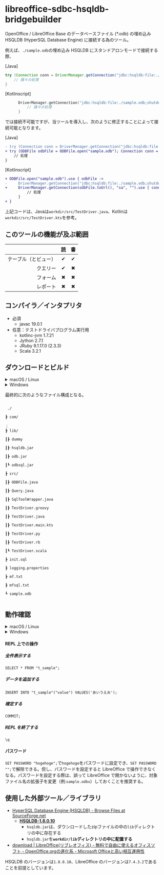 # libreoffice-sdbc-hsqldb-bridgebuilder
OpenOffice / LibreOffice Base のデータベースファイル (*.odb) の埋め込み HSQLDB (HyperSQL Database Engine) に接続する為のツール。

例えば、`./sample.odb`の埋め込み HSQLDB にスタンドアロンモードで接続する際、

[Java]
```Java
try (Connection conn = DriverManager.getConnection("jdbc:hsqldb:file:./sample.odb;shutdown=true", "sa", "")) {
    // 諸々の処理
}
```
[Kotlinscript]
```Kotlin
      DriverManager.getConnection("jdbc:hsqldb:file:./sample.odb;shutdown=true", "sa", "").use { conn ->
          // 諸々の処理
      }
```

では接続不可能ですが、当ツールを導入し、次のように修正することによって接続可能となります。

[Java]
```Diff
- try (Connection conn = DriverManager.getConnection("jdbc:hsqldb:file:./sample.odb;shutdown=true", "sa", "")) {
+ try (ODBFile odbFile = ODBFile.open("sample.odb"); Connection conn = DriverManager.getConnection(odbFile.toUrl(), "sa", "")) {
    // 処理
}
```
[Kotlinscript]
```Diff
+ ODBFile.open("sample.odb").use { odbFile ->
-     DriverManager.getConnection("jdbc:hsqldb:file:./sample.odb;shutdown=true", "sa", "").use { conn ->
+     DriverManager.getConnection(odbFile.toUrl(), "sa", "").use { conn ->
          // 処理
      }
+ }
```

上記コードは、Javaは`workdir/src/TestDriver.java`、Kotlinは`workdir/src/TestDriver.kts`を参考。

## このツールの機能が及ぶ範囲
||読|書|
|---:|:---:|:---:|
|テーブル（とビュー）|&#10004;|&#10004;|
|クエリー|&#10004;|&#10006;|
|フォーム|&#10006;|&#10006;|
|レポート|&#10006;|&#10006;|

## コンパイラ／インタプリタ
- 必須
  - javac 19.0.1
- 任意：テストドライバプログラム実行用
  - kotlinc-jvm 1.7.21
  - Jython 2.7.1
  - JRuby 9.1.17.0 (2.3.3)
  - Scala 3.2.1

## ダウンロードとビルド
<details>
<summary>macOS / Linux</summary>

1. コンソール（ターミナル）を開く
2. ホームディレクトリ（`~`）下の任意の空のディレクトリを、作業ディレクトリとする
3. コンソールに、次の内容を貼り付け、エンターキーを押す

```bash
mkdir -p './tmp' ; cd './tmp' ; curl -sL 'https://github.com/k650250/libreoffice-sdbc-hsqldb-bridgebuilder/archive/refs/heads/main.zip' | jar -x 'libreoffice-sdbc-hsqldb-bridgebuilder-main/workdir/' ; curl -sL 'https://ja.osdn.net/frs/g_redir.php?m=jaist&f=hsqldb%2Fhsqldb%2Fhsqldb_1_8_0%2Fhsqldb_1_8_0_10.zip' | jar -x 'hsqldb/lib/hsqldb.jar' ; cd '../' ; mv -f ./tmp/libreoffice-sdbc-hsqldb-bridgebuilder-main/workdir/* '.' ; mv -f './tmp/hsqldb/lib/hsqldb.jar' './lib/.' ; rm -rf 'tmp' ; javac -encoding 'UTF-8' ./src/*.java -d '.' ; jar -cfm './lib/odb.jar' './mf.txt' 'com' ; jar -cfm './lib/odbsql.jar' './mfsql.txt' ; ls
```

</details>
<details>
<summary>Windows</summary>

1. エクスプローラーを開く
2. 「ドキュメント」フォルダ下の任意の空のフォルダを開く
3. アドレスバーに`powershell`と入力し、エンターキーを押す
4. Windows PowerShell ウィンドウに、次の内容を貼り付け、エンターキーを押す

```powershell
New-Item -Name "tmp" -ItemType "directory" -Force > $null ; Invoke-WebRequest -Uri "https://github.com/k650250/libreoffice-sdbc-hsqldb-bridgebuilder/archive/refs/heads/main.zip" -OutFile ".\tmp/main.zip" ; Invoke-WebRequest -Uri "https://ja.osdn.net/frs/g_redir.php?m=jaist&f=hsqldb%2Fhsqldb%2Fhsqldb_1_8_0%2Fhsqldb_1_8_0_10.zip" -OutFile ".\tmp\hsqldb_1_8_0_10.zip" ; Expand-Archive -Path ".\tmp\main.zip" -DestinationPath ".\tmp" -Force ; Expand-Archive -Path ".\tmp\hsqldb_1_8_0_10.zip" -DestinationPath ".\tmp" -Force ; Get-ChildItem ".\tmp\libreoffice-sdbc-hsqldb-bridgebuilder-main\workdir" -Include "*" -Recurse | Move-Item -Force ; Move-Item -Path ".\tmp\hsqldb\lib\hsqldb.jar" -Destination ".\lib" -Force ; Remove-item -Path ".\tmp" -Recurse ; javac -encoding "UTF-8" "./src/*.java" -d "." ; jar -cfm "./lib/odb.jar" "./mf.txt" "com" ; jar -cfm "./lib/odbsql.jar" "./mfsql.txt" ; Get-ChildItem
```
</details>

最終的に次のようなファイル構成となる。
<pre><code>
&nbsp;./<br />
&#9507; com/<br />
&#65049;
&#9507; lib/<br />
&#9475;&#9507; dummy<br />
&#9475;&#9507; hsqldb.jar<br />
&#9475;&#9507; odb.jar<br />
&#9475;&#9495; odbsql.jar<br />
&#9507; src/<br />
&#9475;&#9507; ODBFile.java<br />
&#9475;&#9507; Query.java<br />
&#9475;&#9507; SqlToolWrapper.java<br />
&#9475;&#9507; TestDriver.groovy<br />
&#9475;&#9507; TestDriver.java<br />
&#9475;&#9507; TestDriver.main.kts<br />
&#9475;&#9507; TestDriver.py<br />
&#9475;&#9507; TestDriver.rb<br />
&#9475;&#9495; TestDriver.scala<br />
&#9507; init.sql<br />
&#9507; logging.properties<br />
&#9507; mf.txt<br />
&#9507; mfsql.txt<br />
&#9495; sample.odb<br />
</code></pre>

## 動作確認

</details>
<details>
<summary>macOS / Linux</summary>

### JavaプログラムやJVM言語のスクリプトを用いた`com.k650250.odb.ODBFile`の動作確認

#### `./lib/odb.jar`に埋め込まれたテストドライバプログラムを実行する

```bash
java -jar "./lib/odb.jar"
```

#### Groovy (`*.groovy`) で記述されたテストドライバプログラムを実行する

```bash
groovy -cp "./lib/hsqldb.jar:./lib/odb.jar" "./src/TestDriver.groovy"
```

#### Kotlinscript (`*.kts`) で記述されたテストドライバプログラムを実行する

```bash
kotlinc-jvm -cp "./lib/hsqldb.jar:./lib/odb.jar" -script "./src/TestDriver.main.kts"
```

#### Jython/JPython (`*.py`) で記述されたテストドライバプログラムを実行する

```bash
jython "./src/TestDriver.py"
```

#### JRuby (`*.rb`) で記述されたテストドライバプログラムを実行する

```bash
jruby -J-cp "./lib/hsqldb.jar:./lib/odb.jar" "./src/TestDriver.rb"
```

#### Scala (`*.scala`) で記述されたテストドライバプログラムを実行する

```bash
scala -cp "./lib/hsqldb.jar:./lib/odb.jar" ./src/TestDriver.scala
```

### SQL コマンドラインシェルの動作確認

#### SQL スクリプトファイル`./init.sql`を実行する

```bash
java -jar "./lib/odbsql.jar" "sample.odb" "user=sa,password=,charset=utf-8" -- "init.sql"
```

※ 上記コマンドラインの`--`以降の引数が、`./lib/hsqldb.jar`の`org.hsqldb.util.SqlTool`に渡される。

#### 現在のテーブル`t_sample`の中身を全件表示する

```bash
java -jar "./lib/odbsql.jar" "sample.odb" "user=sa,password=" -- --sql 'SELECT * FROM "t_sample";'
```

#### REPL を起動する

```bash
java -jar "./lib/odbsql.jar" "sample.odb" "user=sa,password=,charset=utf-8"
```

</details>
<details>
<summary>Windows</summary>

### JavaプログラムやJVM言語のスクリプトを用いた`com.k650250.odb.ODBFile`の動作確認

#### `./lib/odb.jar`に埋め込まれたテストドライバプログラムを実行する

```powershell
java -jar "./lib/odb.jar"
```

#### Groovy (`*.groovy`) で記述されたテストドライバプログラムを実行する

```powershell
groovy -cp '"./lib/hsqldb.jar;./lib/odb.jar"' "./src/TestDriver.groovy"
```

#### Kotlinscript (`*.kts`) で記述されたテストドライバプログラムを実行する

```powershell
kotlinc-jvm -cp '"./lib/hsqldb.jar;./lib/odb.jar"' -script "./src/TestDriver.main.kts"
```

#### Jython/JPython (`*.py`) で記述されたテストドライバプログラムを実行する

```powershell
jython "-Dfile.encoding=MS932" "./src/TestDriver.py"
```

#### JRuby (`*.rb`) で記述されたテストドライバプログラムを実行する

```powershell
jruby -J-cp "./lib/hsqldb.jar;./lib/odb.jar" "./src/TestDriver.rb"
```

#### Scala (`*.scala`) で記述されたテストドライバプログラムを実行する

```powershell
cs launch scala3 -- -cp "./lib/hsqldb.jar;./lib/odb.jar" ./src/TestDriver.scala
```

### SQL コマンドラインシェルの動作確認

#### SQL スクリプトファイル`./init.sql`を実行する

```powershell
java -jar "./lib/odbsql.jar" "sample.odb" "user=sa,password=,charset=utf-8" -- "init.sql"
```

※ 上記コマンドラインの`--`以降の引数が、`./lib/hsqldb.jar`の`org.hsqldb.util.SqlTool`に渡される。

#### 現在のテーブル`t_sample`の中身を全件表示する

```powershell
java -jar "./lib/odbsql.jar" "sample.odb" "user=sa,password=" -- --sql 'SELECT * FROM "t_sample";'
```

#### REPL を起動する

```powershell
java -jar "./lib/odbsql.jar" "sample.odb" "user=sa,password=,charset=cp932"
```

</details>

#### REPL 上での操作

##### 全件表示する

```
SELECT * FROM "t_sample";
```

##### データを追加する

```
INSERT INTO "t_sample"("value") VALUES('あいうえお');
```

##### 確定する

```
COMMIT;
```

##### REPL を終了する

```
\q
```

#### パスワード
`SET PASSWORD "hogehoge";`で`hogehoge`をパスワードに設定でき、`SET PASSWORD "";`で解除できる。但し、パスワードを設定すると LibreOffice で操作できなくなる。パスワードを設定する際は、誤って LibreOffice で開かないように、対象ファイル名の拡張子を変更（例:`sample.odbx`）しておくことを推奨する。

## 使用した外部ツール／ライブラリ
- [HyperSQL Database Engine (HSQLDB) -  Browse Files at SourceForge.net](https://sourceforge.net/projects/hsqldb/files/)
  - **[HSQLDB-1.8.0.10](https://sourceforge.net/projects/hsqldb/files/hsqldb/hsqldb_1_8_0/)**
    - `hsqldb.jar`は、ダウンロードしたzipファイルの中の`lib`ディレクトリの中に存在する
    - `hsqldb.jar`を<b>`workdir/lib`ディレクトリの中に配置する</b>
- [download | LibreOffice(リブレオフィス) - 無料で自由に使えるオフィスソフト - OpenOffice.orgの進化系 - Microsoft Officeと高い相互運用性](https://ja.libreoffice.org/download/download/)

HSQLDB のバージョンは`1.8.0.10`、LibreOffice のバージョンは`7.4.3.2`であることを前提としています。

